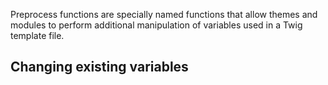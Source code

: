 Preprocess functions are specially named functions that allow themes and modules to perform additional manipulation of variables used in a Twig template file.

## Changing existing variables



